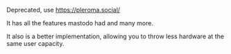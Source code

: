 Deprecated, use https://pleroma.social/

It has all the features mastodo had and many more.

It also is a better implementation, allowing you
to throw less hardware at the same user capacity.
